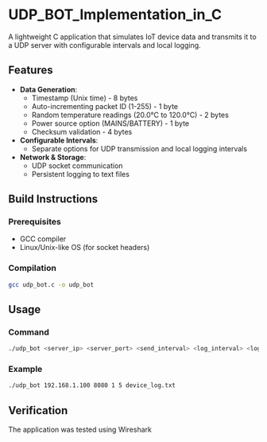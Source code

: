 # UDP_BOT_Implementation_in_C

A lightweight C application that simulates IoT device data and transmits it to a UDP server with configurable intervals and local logging.

## Features
- **Data Generation**:
  - Timestamp (Unix time)                           - 8 bytes
  - Auto-incrementing packet ID (1-255)             - 1 byte
  - Random temperature readings (20.0°C to 120.0°C) - 2 bytes
  - Power source option (MAINS/BATTERY)             - 1 byte
  - Checksum validation                             - 4 bytes
- **Configurable Intervals**:
  - Separate options for UDP transmission and local logging intervals
- **Network & Storage**:
  - UDP socket communication
  - Persistent logging to text files

## Build Instructions

### Prerequisites
- GCC compiler
- Linux/Unix-like OS (for socket headers)

### Compilation
```bash
gcc udp_bot.c -o udp_bot
```

## Usage

### Command

``` bash
./udp_bot <server_ip> <server_port> <send_interval> <log_interval> <logfile_path>
```

### Example

``` bash
./udp_bot 192.168.1.100 8080 1 5 device_log.txt
```

## Verification

The application was tested using Wireshark
